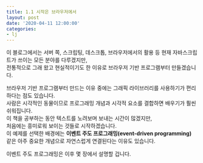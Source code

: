 ```yaml
---
title: 1.1 시작은 브라우저에서
layout: post
date: '2020-04-11 12:00:00'
categories:
- lj
---
```


이 블로그에서는 서버 쪽, 스크립팅, 데스크톱, 브라우저에서의 활용 등 현재 자바스크립트가 쓰이는 모든 분야를 다루겠지만,  
전통적으로 그래 왔고 현실적이기도 한 이유로 브라우저 기반 프로그램부터 만들겠습니다.

브라우저 기반 프로그램부터 만드는 이유 중에는 그래픽 라이브러리를 사용하기가 편리하다는 점도 있습니다.  
사람은 시각적인 동물이므로 프로그래밍 개념과 시각적 요소를 결합하면 배우기가 훨씬 쉬워집니다.  
이 책을 공부하는 동안 텍스트를 노려보며 보내는 시간이 많겠지만,  
처음에는 흥미로워 보이는 것들로 시작하겠습니다.  
이 예제를 선택한 배경에는 **이벤트 주도 프로그래밍(event-driven programming)** 같은 
아주 중요한 개념으로 자연스럽게 연결된다는 이유도 있습니다.

이벤트 주도 프로그래밍은 이후 몇 장에서 설명할 겁니다.